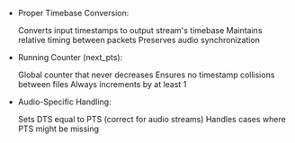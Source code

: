 * Proper Timebase Conversion:
    
    Converts input timestamps to output stream's timebase
    Maintains relative timing between packets
    Preserves audio synchronization

* Running Counter (next_pts):

    Global counter that never decreases
    Ensures no timestamp collisions between files
    Always increments by at least 1

* Audio-Specific Handling:

    Sets DTS equal to PTS (correct for audio streams)
    Handles cases where PTS might be missing



